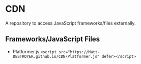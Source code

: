 # CDN
A repository to access JavaScript frameworks/files externally.

## Frameworks/JavaScript Files
- Platformer.js `<script src="https://Matt-DESTROYER.github.io/CDN/Platformer.js" defer></script>`
